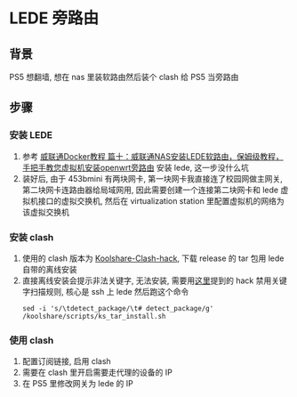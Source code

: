 # LEDE 旁路由

## 背景
PS5 想翻墙, 想在 nas 里装软路由然后装个 clash 给 PS5 当旁路由

## 步骤
### 安装 LEDE
1. 参考 [威联通Docker教程 篇十：威联通NAS安装LEDE软路由，保姆级教程，手把手教您虚拟机安装openwrt旁路由](https://post.smzdm.com/p/amx3023k/) 安装 lede, 这一步没什么坑
2. 装好后, 由于 453bmini 有两块网卡, 第一块网卡我直接连了校园网做主网关, 第二块网卡连路由器给局域网用, 因此需要创建一个连接第二块网卡和 lede 虚拟机接口的虚拟交换机, 然后在 virtualization station 里配置虚拟机的网络为该虚拟交换机

### 安装 clash
1. 使用的 clash 版本为 [Koolshare-Clash-hack](https://github.com/houzi-/Koolshare-Clash-hack), 下载 release 的 tar 包用 lede 自带的离线安装
2. 直接离线安装会提示非法关键字, 无法安装, 需要用[这里](https://zhuanlan.zhihu.com/p/402240863)提到的 hack 禁用关键字扫描规则, 核心是 ssh 上 lede 然后跑这个命令
    ```
    sed -i 's/\tdetect_package/\t# detect_package/g' /koolshare/scripts/ks_tar_install.sh
    ```

### 使用 clash
1. 配置订阅链接, 启用 clash
2. 需要在 clash 里开启需要走代理的设备的 IP
3. 在 PS5 里修改网关为 lede 的 IP